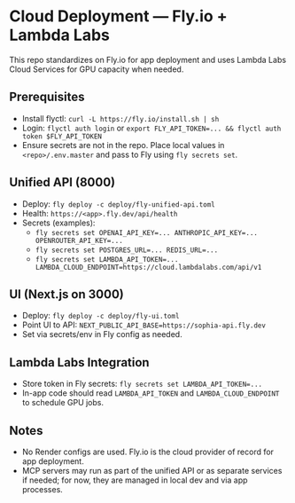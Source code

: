 # Cloud Deployment — Fly.io + Lambda Labs

This repo standardizes on Fly.io for app deployment and uses Lambda Labs Cloud Services for GPU capacity when needed.

## Prerequisites
- Install flyctl: `curl -L https://fly.io/install.sh | sh`
- Login: `flyctl auth login` or `export FLY_API_TOKEN=... && flyctl auth token $FLY_API_TOKEN`
- Ensure secrets are not in the repo. Place local values in `<repo>/.env.master` and pass to Fly using `fly secrets set`.

## Unified API (8000)
- Deploy: `fly deploy -c deploy/fly-unified-api.toml`
- Health: `https://<app>.fly.dev/api/health`
- Secrets (examples):
  - `fly secrets set OPENAI_API_KEY=... ANTHROPIC_API_KEY=... OPENROUTER_API_KEY=...`
  - `fly secrets set POSTGRES_URL=... REDIS_URL=...`
  - `fly secrets set LAMBDA_API_TOKEN=... LAMBDA_CLOUD_ENDPOINT=https://cloud.lambdalabs.com/api/v1`

## UI (Next.js on 3000)
- Deploy: `fly deploy -c deploy/fly-ui.toml`
- Point UI to API: `NEXT_PUBLIC_API_BASE=https://sophia-api.fly.dev`
- Set via secrets/env in Fly config as needed.

## Lambda Labs Integration
- Store token in Fly secrets: `fly secrets set LAMBDA_API_TOKEN=...`
- In-app code should read `LAMBDA_API_TOKEN` and `LAMBDA_CLOUD_ENDPOINT` to schedule GPU jobs.

## Notes
- No Render configs are used. Fly.io is the cloud provider of record for app deployment.
- MCP servers may run as part of the unified API or as separate services if needed; for now, they are managed in local dev and via app processes.

